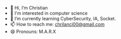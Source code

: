 - 👋 Hi, I’m Christian
- 👀 I'm interested in computer science
- 🌱 I’m currently learning CyberSecurity, IA, Socket.
- 📫 How to reach me: chrilanci00@gmail.com
- 😄 Pronouns: M.A.R.X
